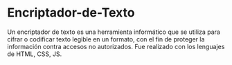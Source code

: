 # Encriptador-de-Texto
Un encriptador de texto es una herramienta  informático que se utiliza para cifrar o codificar texto legible en un formato, con el fin de proteger la información contra accesos no autorizados. Fue realizado con los lenguajes de HTML, CSS, JS. 
